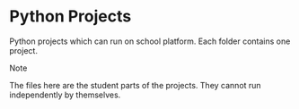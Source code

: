 # Python Projects

Python projects which can run on school platform. Each folder contains one project. 

> [!NOTE]
> The files here are the student parts of the projects. They cannot run independently by themselves.  
